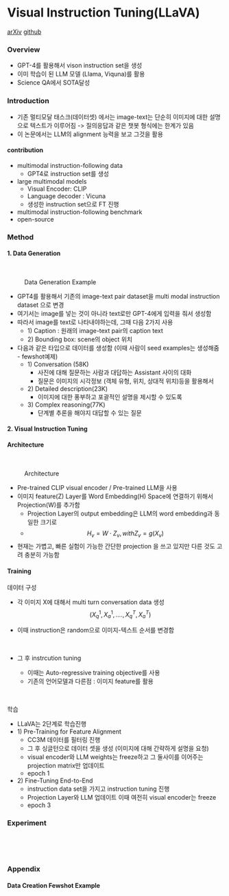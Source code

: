 # Visual Instruction Tuning(LLaVA)

[arXiv](https://arxiv.org/abs/2304.08485)  [github](https://llava-vl.github.io/)

### Overview

* GPT-4를 활용해서 vison instruction set을 생성
* 이미 학습이 된 LLM 모델 (Llama, Viquna)를 활용
* Science QA에서 SOTA달성



### Introduction

* 기존 멀티모달 태스크(데이터셋) 에서는 image-text는 단순히 이미지에 대한 설명으로 텍스트가 이루어짐 -> 질의응답과 같은 챗봇 형식에는 한계가 있음
* 이 논문에서는 LLM의 alignment 능력을 보고 그것을 활용

#### contribution

* multimodal instruction-following data
  * GPT4로 instruction set를 생성
* large multimodal models
  * Visual Encoder: CLIP&#x20;
  * Language decoder : Vicuna
  * 생성한 instruction set으로 FT 진행
* multimodal instruction-following benchmark
* open-source



### Method

#### 1. Data Generation

<figure><img src="../.gitbook/assets/스크린샷 2024-01-30 오후 5.42.45.png" alt=""><figcaption><p>Data Generation Example</p></figcaption></figure>

* GPT4를 활용해서 기존의 image-text pair dataset을 multi modal instruction dataset 으로 변경
* 여기서는 image를 넣는 것이 아니라 text로만 GPT-4에게 입력을 줘서 생성함
* 따라서 image를 text로 나타내야하는데, 그때 다음 2가지 사용
  * 1\) Caption : 원래의 image-text pair의 caption text
  * 2\) Bounding box: scene의 object 위치
* 다음과 같은 타입으로 데이터를 생성함 (이때 사람이 seed examples는 생성해줌 - fewshot예제)
  * 1\) Conversation (58K)
    * 사진에 대해 질문하는 사람과 대답하는 Assistant 사이의 대화
    * 질문은 이미지의 시각정보 (객체 유형, 위치, 상대적 위치)등을 활용해서
  * 2\) Detailed description(23K)
    * 이미지에 대한 풍부하고 포괄적인 설명을 제시할 수 있도록
  * 3\) Complex reasoning(77K)
    * 단계별 추론을 해야지 대답할 수 있는 질문

#### 2. Visual Instruction Tuning

#### Architecture

<figure><img src="../.gitbook/assets/스크린샷 2024-01-30 오후 5.53.05.png" alt=""><figcaption><p>Architecture</p></figcaption></figure>

* Pre-trained CLIP visual encoder / Pre-trained LLM을 사용
* 이미지 feature(Z) Layer를 Word Embedding(H) Space에 연결하기 위해서 Projection(W)를 추가함&#x20;
  * Projection Layer의 output embedding은 LLM의 word embedding과 동일한 크기로
  * $$H_v = W \cdot Z_v, with Z_v = g(X_v)$$
* 현재는 가볍고, 빠른 실험이 가능한 간단한 projection 을 쓰고 있지만 다른 것도 고려 충분히 가능함

#### Training

데이터 구성

* 각 이미지 X에 대해서 multi turn conversation data 생성 $$(X_q^1, X_a^1, ...., X_q^T, X_a^T)$$
*   이때 instruction은 random으로 이미지-텍스트 순서를 변경함

    <figure><img src="../.gitbook/assets/스크린샷 2024-01-30 오후 6.09.23.png" alt=""><figcaption></figcaption></figure>
*   그 후 instrcution tuning

    * 이때는 Auto-regressive training objective를 사용&#x20;
    * 기존의 언어모델과 다른점 : 이미지 feature를 활용

    <figure><img src="../.gitbook/assets/스크린샷 2024-01-30 오후 6.20.23.png" alt=""><figcaption></figcaption></figure>

학습

* LLaVA는 2단계로 학습진행
* 1\) Pre-Training for Feature Alignment
  * CC3M 데이터를 필터링 진행
  * 그 후 싱글턴으로 데이터 셋을 생성 (이미지에 대해 간략하게 설명을 요청)
  * visual encoder와 LLM weights는 freeze하고 그 둘사이를 이어주는 projection matrix만 업데이트
  * epoch 1
* 2\) Fine-Tuning End-to-End
  * instruction data set을 가지고 instruction tuning 진행
  * Projection Layer와 LLM 업데이트 이때 여전히 visual encoder는 freeze
  * epoch 3

### Experiment

<figure><img src="../.gitbook/assets/스크린샷 2024-01-30 오후 6.27.37.png" alt=""><figcaption></figcaption></figure>

<figure><img src="../.gitbook/assets/스크린샷 2024-01-30 오후 6.28.00.png" alt=""><figcaption></figcaption></figure>

### Appendix

#### Data Creation Fewshot Example

<figure><img src="../.gitbook/assets/스크린샷 2024-01-30 오후 5.50.22.png" alt=""><figcaption></figcaption></figure>



